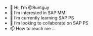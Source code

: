 - 👋 Hi, I’m @Buntguy
- 👀 I’m interested in SAP MM
- 🌱 I’m currently learning SAP PS
- 💞️ I’m looking to collaborate on SAP PS
- 📫 How to reach me ...

<!---
Buntguy/Buntguy is a ✨ special ✨ repository because its `README.md` (this file) appears on your GitHub profile.
You can click the Preview link to take a look at your changes.
--->
